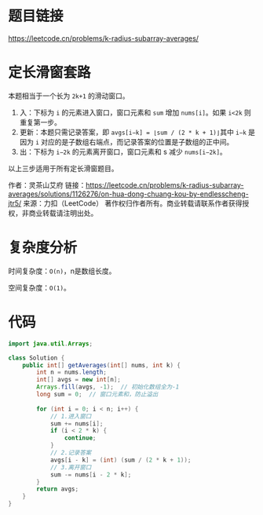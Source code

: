 # 题目链接

https://leetcode.cn/problems/k-radius-subarray-averages/

# 定长滑窗套路

本题相当于一个长为 ``2k+1`` 的滑动窗口。

1. 入：下标为 ``i`` 的元素进入窗口，窗口元素和 ``sum`` 增加 ``nums[i]``。如果 ``i<2k`` 则重复第一步。
2. 更新：本题只需记录答案，即 ``avgs[i−k] = ⌊sum / (2 * k + 1)⌋``其中 ``i−k`` 是因为 ``i`` 对应的是子数组右端点，而记录答案的位置是子数组的正中间。
3. 出：下标为 ``i−2k`` 的元素离开窗口，窗口元素和 s 减少 ``nums[i−2k]``。

以上三步适用于所有定长滑窗题目。

作者：灵茶山艾府
链接：https://leetcode.cn/problems/k-radius-subarray-averages/solutions/1126276/on-hua-dong-chuang-kou-by-endlesscheng-jtr5/
来源：力扣（LeetCode）
著作权归作者所有。商业转载请联系作者获得授权，非商业转载请注明出处。

# 复杂度分析

时间复杂度：``O(n)``，n是数组长度。

空间复杂度：``O(1)``。

# 代码

```java
import java.util.Arrays;

class Solution {
    public int[] getAverages(int[] nums, int k) {
    	int n = nums.length;
        int[] avgs = new int[n];
        Arrays.fill(avgs, -1);  // 初始化数组全为-1
        long sum = 0;  // 窗口元素和，防止溢出
        
        for (int i = 0; i < n; i++) {
        	// 1.进入窗口
        	sum += nums[i];
        	if (i < 2 * k) {
        		continue;
        	}
        	// 2.记录答案
        	avgs[i - k] = (int) (sum / (2 * k + 1));
        	// 3.离开窗口
        	sum -= nums[i - 2 * k];
        }
        return avgs;
    }
}
```
